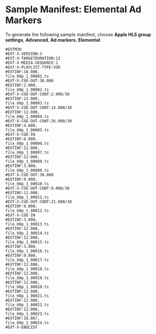 # Sample Manifest: Elemental Ad Markers<a name="sample-manifest-elemental-ad-markers"></a>

To generate the following sample manifest, choose **Apple HLS group settings**, **Advanced**, **Ad markers**, **Elemental**:

```
#EXTM3U
#EXT-X-VERSION:3
#EXT-X-TARGETDURATION:12
#EXT-X-MEDIA-SEQUENCE:1
#EXT-X-PLAYLIST-TYPE:VOD
#EXTINF:10.000,
file_60p_1_00001.ts
#EXT-X-CUE-OUT:30.000
#EXTINF:2.000,
file_60p_1_00002.ts
#EXT-X-CUE-OUT-CONT:2.000/30
#EXTINF:12.000,
file_60p_1_00003.ts
#EXT-X-CUE-OUT-CONT:14.000/30
#EXTINF:12.000,
file_60p_1_00004.ts
#EXT-X-CUE-OUT-CONT:26.000/30
#EXTINF:4.000,
file_60p_1_00005.ts
#EXT-X-CUE-IN
#EXTINF:8.000,
file_60p_1_00006.ts
#EXTINF:12.000,
file_60p_1_00007.ts
#EXTINF:12.000,
file_60p_1_00008.ts
#EXTINF:3.000,
file_60p_1_00009.ts
#EXT-X-CUE-OUT:30.000
#EXTINF:9.000,
file_60p_1_00010.ts
#EXT-X-CUE-OUT-CONT:9.000/30
#EXTINF:12.000,
file_60p_1_00011.ts
#EXT-X-CUE-OUT-CONT:21.000/30
#EXTINF:9.000,
file_60p_1_00012.ts
#EXT-X-CUE-IN
#EXTINF:3.000,
file_60p_1_00013.ts
#EXTINF:12.000,
file_60p_1_00014.ts
#EXTINF:12.000,
file_60p_1_00015.ts
#EXTINF:3.000,
file_60p_1_00016.ts
#EXTINF:9.000,
file_60p_1_00017.ts
#EXTINF:12.000,
file_60p_1_00018.ts
#EXTINF:12.000,
file_60p_1_00019.ts
#EXTINF:12.000,
file_60p_1_00020.ts
#EXTINF:12.000,
file_60p_1_00021.ts
#EXTINF:12.000,
file_60p_1_00022.ts
#EXTINF:12.000,
file_60p_1_00023.ts
#EXTINF:10.067,
file_60p_1_00024.ts
#EXT-X-ENDLIST
```